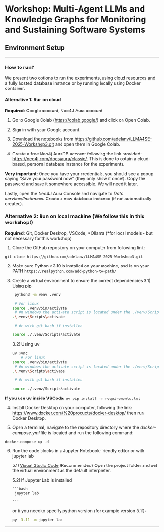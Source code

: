 # Workshop: Multi-Agent LLMs and Knowledge Graphs for Monitoring and Sustaining Software Systems


## Environment Setup 

____________________________________________________________________
### How to run?
We present two options to run the experiments, using cloud resources and a fully hosted database instance or by running locally using Docker container. 

#### Alternative 1: Run on cloud

**Required**: Google account, Neo4J Aura account

1) Go to Google Colab (https://colab.google/) and click on Open Colab.

2) Sign in with your Google account.

3) Download the notebooks from https://github.com/adelanv/LLMA4SE-2025-Workshop3.git and open them in Google Colab. 

4) Create a free Neo4j AuraDB account following the link provided: https://neo4j.com/docs/aura/classic/. This is done to obtain a cloud-based, personal database instance for the experiments.

**Very important**: Once you have your credentials, you should see a popup saying “Save your password now” (they only show it once!). Copy the password and save it somewhere accessible. We will need it later. 

Lastly, open the Neo4J Aura Console and navigate to *Data services/Instances*. Create a new database instance (if not automatically created). 


### Alternative 2: Run on local machine (We follow this in this workshop!)

**Required**: Git, Docker Desktop, VSCode, *Ollama (*for local models - but not necessary for this workshop)

1) Clone the GitHub repository on your computer from following link:

```
git clone https://github.com/adelanv/LLMA4SE-2025-Workshop3.git
```

2) Make sure Python >3.10 is installed on your machine, and is on your PATH
   ```https://realpython.com/add-python-to-path/```
   

3) Create a virtual environment to ensure the correct dependencies
    3.1) Using pip
   ```bash
    python3 -m venv .venv

    # For linux
   source .venv/bin/activate
    # On windows the activate script is located under the ./venv/Scripts/ folder, so with powershell:
   .\.venv\Scripts\activate

    # Or with git bash if installed

   source ./.venv/Scripts/activate
    ```
    3.2) Using uv

   ```bash
   uv sync
       # For linux
   source .venv/bin/activate
    # On windows the activate script is located under the ./venv/Scripts/ folder, so with powershell:
   .\.venv\Scripts\activate

    # Or with git bash if installed

   source ./.venv/Scripts/activate
    ``` 
  **If you use uv inside VSCode:** `uv pip install -r requirements.txt`

4) Install Docker Desktop on your computer, following the link: https://www.docker.com/%20products/docker-desktop/ then run Docker Desktop.

5) Open a terminal, navigate to the repository directory where the *docker-compose.yml* file is located and run the following command:

```
docker-compose up -d
```
6) Run the code blocks in a Jupyter Notebook-friendly editor or with jupyter lab

    5.1) [Visual Studio Code](https://code.visualstudio.com/) (Recommended)
        Open the project folder and set the virtual environment as the default interpreter.

    5.2) If Jupyter Lab is installed

       ```bash
        jupyter lab

       ```
    or if you need to specify python version (for example version 3.11):

   ```bash
   py -3.11 -m jupyter lab

   ```
____________________________________________________________________









